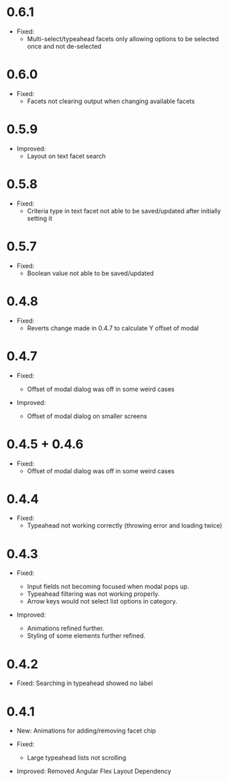 # 0.6.1
* Fixed:
  * Multi-select/typeahead facets only allowing options to be selected once and not de-selected
  
# 0.6.0
* Fixed:
  * Facets not clearing output when changing available facets
  
# 0.5.9
* Improved:
  * Layout on text facet search
  
# 0.5.8
* Fixed:
  * Criteria type in text facet not able to be saved/updated after initially setting it
  
# 0.5.7
* Fixed:
  * Boolean value not able to be saved/updated

# 0.4.8
* Fixed:
  * Reverts change made in 0.4.7 to calculate Y offset of modal
  
# 0.4.7
* Fixed:
  * Offset of modal dialog was off in some weird cases
  
* Improved:
  * Offset of modal dialog on smaller screens

# 0.4.5 + 0.4.6
* Fixed: 
  * Offset of modal dialog was off in some weird cases

# 0.4.4
* Fixed:
  * Typeahead not working correctly (throwing error and loading twice)
  

# 0.4.3
* Fixed: 
  * Input fields not becoming focused when modal pops up.
  * Typeahead filtering was not working properly.
  * Arrow keys would not select list options in category.
  
* Improved:
  * Animations refined further.
  * Styling of some elements further refined.
  
# 0.4.2
* Fixed: Searching in typeahead showed no label

# 0.4.1
* New: Animations for adding/removing facet chip
* Fixed:
  * Large typeahead lists not scrolling
  
* Improved: Removed Angular Flex Layout Dependency
